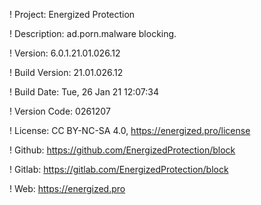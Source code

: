 ! Project: Energized Protection

! Description: ad.porn.malware blocking.

! Version: 6.0.1.21.01.026.12

! Build Version: 21.01.026.12

! Build Date: Tue, 26 Jan 21 12:07:34

! Version Code: 0261207

! License: CC BY-NC-SA 4.0, https://energized.pro/license

! Github: https://github.com/EnergizedProtection/block

! Gitlab: https://gitlab.com/EnergizedProtection/block


! Web: https://energized.pro
